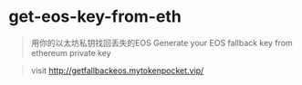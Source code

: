 # get-eos-key-from-eth

> 用你的以太坊私钥找回丢失的EOS
> Generate your EOS fallback key from ethereum private key



> visit http://getfallbackeos.mytokenpocket.vip/

